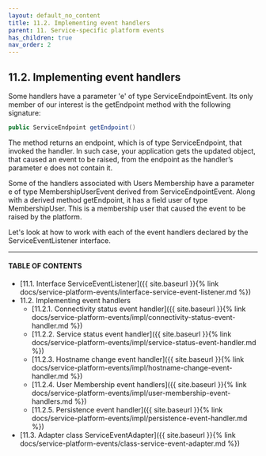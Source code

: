 ```yaml
---
layout: default_no_content
title: 11.2. Implementing event handlers
parent: 11. Service-specific platform events
has_children: true
nav_order: 2
---
```


## 11.2. Implementing event handlers

Some handlers have a parameter 'e' of type <span class="datatype">ServiceEndpointEvent</span>. Its only member of our interest is the <span class="method">getEndpoint</span> method with the following signature:
```java
public ServiceEndpoint getEndpoint()
```
The method returns an endpoint, which is of type <span class="datatype">ServiceEndpoint</span>, that invoked the handler. In such case, your application gets the updated object, that caused an event to be raised, from the endpoint as the handler’s parameter e does not contain it.  

Some of the handlers associated with Users Membership have a parameter e of type <span class="datatype">MembershipUserEvent</span> derived from <span class="datatype">ServiceEndpointEvent</span>. Along with a derived method <span class="method">getEndpoint</span>, it has a field <span class="field">user</span> of type <span class="datatype">MembershipUser</span>. This is a membership user that caused the event to be raised by the platform.  

Let's look at how to work with each of the event handlers declared by the <span class="datatype">ServiceEventListener</span> interface.

---
#### TABLE OF CONTENTS
* [11.1. Interface ServiceEventListener]({{ site.baseurl }}{% link docs/service-platform-events/interface-service-event-listener.md %})
* 11.2. Implementing event handlers
	* [11.2.1. Connectivity status event handler]({{ site.baseurl }}{% link docs/service-platform-events/impl/connectivity-status-event-handler.md %})
	* [11.2.2. Service status event handler]({{ site.baseurl }}{% link docs/service-platform-events/impl/service-status-event-handler.md %})
	* [11.2.3. Hostname change event handler]({{ site.baseurl }}{% link docs/service-platform-events/impl/hostname-change-event-handler.md %})
	* [11.2.4. User Membership event handlers]({{ site.baseurl }}{% link docs/service-platform-events/impl/user-membership-event-handlers.md %})
	* [11.2.5. Persistence event handler]({{ site.baseurl }}{% link docs/service-platform-events/impl/persistence-event-handler.md %})
* [11.3. Adapter class ServiceEventAdapter]({{ site.baseurl }}{% link docs/service-platform-events/class-service-event-adapter.md %})